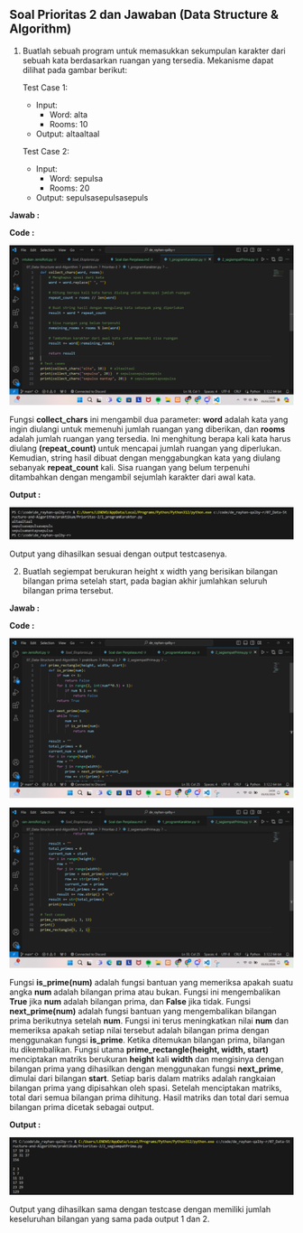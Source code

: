 ## Soal Prioritas 2 dan Jawaban (Data Structure & Algorithm)

1. Buatlah sebuah program untuk memasukkan sekumpulan karakter dari sebuah kata berdasarkan ruangan yang tersedia. Mekanisme dapat dilihat pada gambar berikut:

    Test Case 1:

    - Input:
        - Word: alta
        - Rooms: 10
    - Output: altaaltaal

    Test Case 2:

    - Input:
        - Word: sepulsa
        - Rooms: 20
    - Output: sepulsasepulsasepuls

**Jawab :**

**Code :**

![Gambar Code Program Karakter](https://github.com/rayhanrere008/de_rayhan-qalby-r/blob/main/07_Data-Structure-and-Algorithm/screenshots/Prioritas-2/Code-1-programKarakter.png?raw=true)

Fungsi **collect_chars** ini mengambil dua parameter: **word** adalah kata yang ingin diulangi untuk memenuhi jumlah ruangan yang diberikan, dan **rooms** adalah jumlah ruangan yang tersedia. Ini menghitung berapa kali kata harus diulang **(repeat_count)** untuk mencapai jumlah ruangan yang diperlukan. Kemudian, string hasil dibuat dengan menggabungkan kata yang diulang sebanyak **repeat_count** kali. Sisa ruangan yang belum terpenuhi ditambahkan dengan mengambil sejumlah karakter dari awal kata.

**Output :**

![Output Program Karakter](https://github.com/rayhanrere008/de_rayhan-qalby-r/blob/main/07_Data-Structure-and-Algorithm/screenshots/Prioritas-2/Output-1.png?raw=true)

Output yang dihasilkan sesuai dengan output testcasenya.


2. Buatlah segiempat berukuran height x width yang berisikan bilangan bilangan prima setelah start, pada bagian akhir jumlahkan seluruh bilangan prima tersebut.

**Jawab :**

**Code :**

![Gambar Code segiempat Prima](https://github.com/rayhanrere008/de_rayhan-qalby-r/blob/main/07_Data-Structure-and-Algorithm/screenshots/Prioritas-2/Code-2-segiempatPrima.png?raw=true)

![Gambar Code segiempat Prima 2 ](https://github.com/rayhanrere008/de_rayhan-qalby-r/blob/main/07_Data-Structure-and-Algorithm/screenshots/Prioritas-2/Code-2-segiempatPrima2.png?raw=true)

Fungsi **is_prime(num)** adalah fungsi bantuan yang memeriksa apakah suatu angka **num** adalah bilangan prima atau bukan. Fungsi ini mengembalikan **True** jika **num** adalah bilangan prima, dan **False** jika tidak. Fungsi **next_prime(num)** adalah fungsi bantuan yang mengembalikan bilangan prima berikutnya setelah **num**. Fungsi ini terus meningkatkan nilai **num** dan memeriksa apakah setiap nilai tersebut adalah bilangan prima dengan menggunakan fungsi **is_prime**. Ketika ditemukan bilangan prima, bilangan itu dikembalikan. Fungsi utama **prime_rectangle(height, width, start)** menciptakan matriks berukuran **height** kali **width** dan mengisinya dengan bilangan prima yang dihasilkan dengan menggunakan fungsi **next_prime**, dimulai dari bilangan **start**. Setiap baris dalam matriks adalah rangkaian bilangan prima yang dipisahkan oleh spasi. Setelah menciptakan matriks, total dari semua bilangan prima dihitung. Hasil matriks dan total dari semua bilangan prima dicetak sebagai output.

**Output :**

![Output segiempat Prima](https://github.com/rayhanrere008/de_rayhan-qalby-r/blob/main/07_Data-Structure-and-Algorithm/screenshots/Prioritas-2/Output-2.png?raw=true)

Output yang dihasilkan sama dengan testcase dengan memiliki jumlah keseluruhan bilangan yang sama pada output 1 dan 2.
